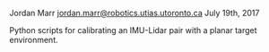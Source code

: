 Jordan Marr
jordan.marr@robotics.utias.utoronto.ca
July 19th, 2017

Python scripts for calibrating an IMU-Lidar pair with a planar target environment.
